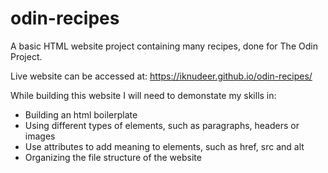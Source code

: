 # odin-recipes

A basic HTML website project containing many recipes, done for The Odin Project.

Live website can be accessed at: https://iknudeer.github.io/odin-recipes/

While building this website I will need to demonstate my skills in:
- Building an html boilerplate
- Using different types of elements, such as paragraphs, headers or images
- Use attributes to add meaning to elements, such as href, src and alt
- Organizing the file structure of the website